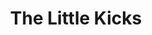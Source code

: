 ---
title: 'The Little Kicks'
taxonomy:
    category:
        - episode
episode: 4 
pc: 804         
written: Spike Feresten |
directed: Andy Ackerman
aired: October 10, 1996
imdb: 
wiki: 
---